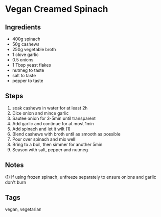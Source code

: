 # Vegan Creamed Spinach

## Ingredients

* 400g spinach
* 50g cashews 
* 250g vegetable broth
* 1 clove garlic
* 0.5 onions
* 1 Tbsp yeast flakes
* nutmeg to taste
* salt to taste
* pepper to taste

## Steps 

1. soak cashews in water for at least 2h
2. Dice onion and mince garlic
3. Sautee onion for 3-5min until transparent
4. Add garlic and continue for at most 1min
5. Add spinach and let it wilt (1)
6. Blend cashews with broth until as smooth as possible
7. Pour over spinach and mix well 
8. Bring to a boil, then simmer for another 5min
9. Season with salt, pepper and nutmeg

## Notes 

(1) If using frozen spinach, unfreeze separately to ensure onions and garlic don't burn

## Tags 
vegan, vegetarian
